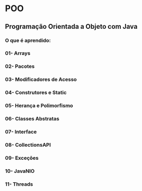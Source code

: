 # POO

## Programação Orientada a Objeto com Java

### O que é aprendido:

### 01- Arrays                          
### 02- Pacotes                         
### 03- Modificadores de Acesso         
### 04- Construtores e Static           
### 05- Herança e Polimorfismo          
### 06- Classes Abstratas
### 07- Interface
### 08- CollectionsAPI
### 09- Exceções
### 10- JavaNIO
### 11- Threads
